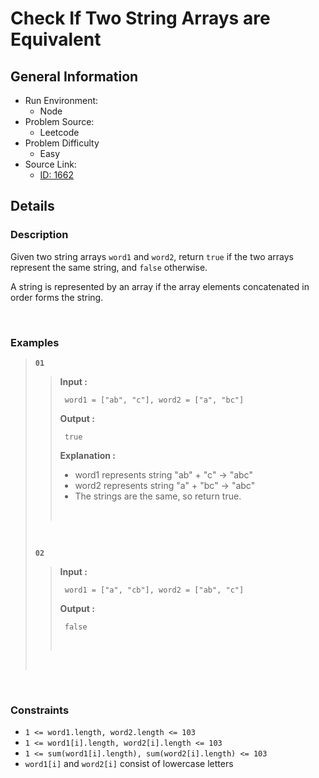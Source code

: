# Check If Two String Arrays are Equivalent

## General Information

- Run Environment:
  - Node
- Problem Source:
  - Leetcode
- Problem Difficulty
  - Easy
- Source Link:
  - [ID: 1662](https://leetcode.com/problems/check-if-two-string-arrays-are-equivalent/)

## Details

### Description

Given two string arrays `word1` and `word2`, return `true` if the two arrays represent the same string, and `false` otherwise.

A string is represented by an array if the array elements concatenated in order forms the string.

&nbsp;

### Examples

> **`01`**
>>**Input :**
>>
>>      word1 = ["ab", "c"], word2 = ["a", "bc"]
>>
>>**Output :**
>>
>>      true
>>
>>**Explanation :**
>>
>> - word1 represents string "ab" + "c" -> "abc"
>> - word2 represents string "a" + "bc" -> "abc"
>> - The strings are the same, so return true.
>>
>> &nbsp;
>>
> &nbsp;
>
> **`02`**
>>**Input :**
>>
>>      word1 = ["a", "cb"], word2 = ["ab", "c"]
>>
>>**Output :**
>>
>>      false
>> &nbsp;
>>
> &nbsp;

&nbsp;

### Constraints

- `1 <= word1.length, word2.length <= 103`
- `1 <= word1[i].length, word2[i].length <= 103`
- `1 <= sum(word1[i].length), sum(word2[i].length) <= 103`
- `word1[i]` and `word2[i]` consist of lowercase letters
